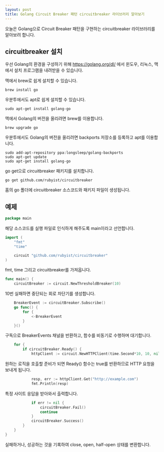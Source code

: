 ```yaml
---
layout: post
title: Golang Circuit Breaker 패턴 circuitbreaker 라이브러리 알아보기
---
```


오늘은 Golang으로 Circuit Breaker 패턴을 구현하는 circuitbreaker 라이브러리를 알아보려 합니다.

## circuitbreaker 설치

우선 Golang의 환경을 구성하기 위해 https://golang.org/dl/ 에서 윈도우, 리눅스, 맥에서 설치 프로그램을 내려받을 수 있습니다.

맥에서 brew로 쉽게 설치할 수 있습니다.

```
brew install go
```

우분투에서도 apt로 쉽게 설치할 수 있습니다.

```
sudo apt-get install golang-go
```

맥에서 Golang의 버전을 올리려면 brew를 이용합니다.

```
brew upgrade go
```

우분투에서도 Golang의 버전을 올리려면 backports 저장소를 등록하고 apt를 이용합니다.

```
sudo add-apt-repository ppa:longsleep/golang-backports
sudo apt-get update
sudo apt-get install golang-go
```

go get으로 circuitbreaker 패키지를 설치합니다.

```
go get github.com/rubyist/circuitbreaker
```

홈의 go 폴더에 circuitbreaker 소스코드와 패키지 파일이 생성됩니다.

## 예제

```go
package main
```

해당 소스코드를 실행 파일로 인식하게 해주도록 main이라고 선언합니다.

```go
import (
	"fmt"
	"time"

	circuit "github.com/rubyist/circuitbreaker"
)
```

fmt, time 그리고 circuitbreaker를 가져옵니다.

```go
func main() {
	circuitBreaker := circuit.NewThresholdBreaker(10)
```

10번 실패하면 중단되는 회로 차단기를 생성합니다.

```go
	BreakerEvent := circuitBreaker.Subscribe()
	go func() {
		for {
			<-BreakerEvent
		}
	}()
```

구독으로 BreakerEvents 채널을 반환하고, 함수를 비동기로 수행하며 대기합니다.

```go
	for {
		if circuitBreaker.Ready() {
			httpClient := circuit.NewHTTPClient(time.Second*10, 10, nil)
```

원하는 로직을 호출할 준비가 되면 Ready() 함수는 true를 반환하므로 HTTP 요청을 보내게 됩니다.

```go
			resp, err := httpClient.Get("http://example.com")
			fmt.Println(resp)
```

특정 사이트 응답을 받아와서 출력합니다.

```go
			if err != nil {
				circuitBreaker.Fail()
				continue
			}
			circuitBreaker.Success()
		}
	}
}
```

실패하거나, 성공하는 것을 기록하여 close, open, half-open 상태를 변환합니다.